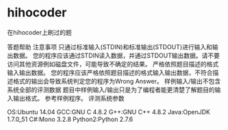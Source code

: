 # hihocoder
在hihocoder上刷过的题

答题帮助
注意事项
只通过标准输入(STDIN)和标准输出(STDOUT)进行输入和输出数据。 您的程序应该通过STDIN读入数据，并通过STDOUT输出数据。请不要访问其他资源例如磁盘文件，可能导致不确定的结果。
严格依照题目描述的格式输入输出数据。 您的程序应该严格依照题目描述的格式输入输出数据，不符合描述格式的输出会导致系统判定您的程序为Wrong Answer。
样例输入/输出不包含系统全部的评测数据 题目中样例输入/输出只是为了编程者能更清楚了解题目的输入输出格式。
参考样例程序。
评测系统参数

OS:Ubuntu 14.04
GCC:GNU C 4.8.2
G++:GNU C++ 4.8.2
Java:OpenJDK 1.7.0_51
C#:Mono 3.2.8
Python2:Python 2.7.6